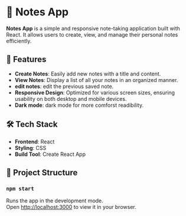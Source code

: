 # 📝 Notes App

**Notes App** is a simple and responsive note-taking application built with React. It allows users to create, view, and manage their personal notes efficiently.

## 🚀 Features

- **Create Notes**: Easily add new notes with a title and content.
- **View Notes**: Display a list of all your notes in an organized manner.
 - **edit notes**: edit the previous saved note.
- **Responsive Design**: Optimized for various screen sizes, ensuring usability on both desktop and mobile devices.
- **Dark mode**: dark mode for more comforst readibility.

## 🛠️ Tech Stack

- **Frontend**: React
- **Styling**: CSS
- **Build Tool**: Create React App

## 📁 Project Structure



### `npm start`

Runs the app in the development mode.\
Open [http://localhost:3000](http://localhost:3000) to view it in your browser.
